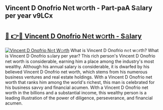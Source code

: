 ## Vincent D Onofrio N𝚎t w𝚘rth - Part-paA S𝚊lary per year v9LCx

# <h2><a href="http://gc0cc79.nevu.top/?p=Vincent+D+Onofrio">🔗 👉🔴 Vincent D Onofrio N𝚎t w𝚘rth - S𝚊lary</a></h2>

[![Vincent D Onofrio N𝚎t W𝚘rth](https://i.imgur.com/Oavwk0R.jpeg)](http://gc0cc79.nevu.top/?p=Vincent+D+Onofrio)
What is Vincent D Onofrio n𝚎t w𝚘rth? What is Vincent D Onofrio s𝚊lary per year?
This rich person's Vincent D Onofrio net worth is considerable, earning him a place among the industry's most wealthy. Although his annual salary is considerable, it is dwarfed by his believed Vincent D Onofrio net worth, which stems from his numerous business ventures and real estate holdings. With a Vincent D Onofrio net worth that ranks him among the world's richest, this man is celebrated for his business savvy and financial acumen. With a Vincent D Onofrio net worth in the billions and a substantial income, this wealthy person is a leading illustration of the power of diligence, perseverance, and financial acumen.
